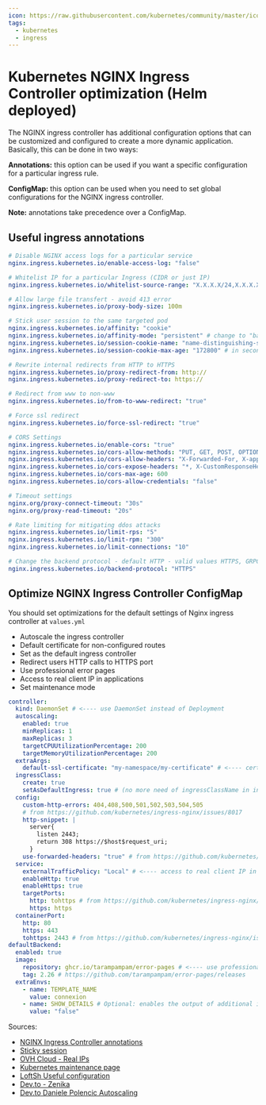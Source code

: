 ```yaml
---
icon: https://raw.githubusercontent.com/kubernetes/community/master/icons/svg/resources/labeled/ing.svg
tags:
  - kubernetes
  - ingress
---
```

# Kubernetes NGINX Ingress Controller optimization (Helm deployed)

The NGINX ingress controller has additional configuration options that can be customized and configured to create a more dynamic application. Basically, this can be done in two ways:

**Annotations:** this option can be used if you want a specific configuration for a particular ingress rule.

**ConfigMap:** this option can be used when you need to set global configurations for the NGINX ingress controller.

**Note:** annotations take precedence over a ConfigMap.

## Useful ingress annotations

```yaml
# Disable NGINX access logs for a particular service
nginx.ingress.kubernetes.io/enable-access-log: "false"

# Whitelist IP for a particular Ingress (CIDR or just IP)
nginx.ingress.kubernetes.io/whitelist-source-range: "X.X.X.X/24,X.X.X.X"

# Allow large file transfert - avoid 413 error
nginx.ingress.kubernetes.io/proxy-body-size: 100m

# Stick user session to the same targeted pod 
nginx.ingress.kubernetes.io/affinity: "cookie"
nginx.ingress.kubernetes.io/affinity-mode: "persistent" # change to "balanced" (default) to redistribute some sessions when scaling pods
nginx.ingress.kubernetes.io/session-cookie-name: "name-distinguishing-services"
nginx.ingress.kubernetes.io/session-cookie-max-age: "172800" # in seconds, equivalent to 48h

# Rewrite internal redirects from HTTP to HTTPS
nginx.ingress.kubernetes.io/proxy-redirect-from: http://
nginx.ingress.kubernetes.io/proxy-redirect-to: https://

# Redirect from www to non-www 
nginx.ingress.kubernetes.io/from-to-www-redirect: "true"

# Force ssl redirect
nginx.ingress.kubernetes.io/force-ssl-redirect: "true"

# CORS Settings
nginx.ingress.kubernetes.io/enable-cors: "true"
nginx.ingress.kubernetes.io/cors-allow-methods: "PUT, GET, POST, OPTIONS"
nginx.ingress.kubernetes.io/cors-allow-headers: "X-Forwarded-For, X-app123-XPTO"
nginx.ingress.kubernetes.io/cors-expose-headers: "*, X-CustomResponseHeader"
nginx.ingress.kubernetes.io/cors-max-age: 600
nginx.ingress.kubernetes.io/cors-allow-credentials: "false"

# Timeout settings
nginx.org/proxy-connect-timeout: "30s"
nginx.org/proxy-read-timeout: "20s"

# Rate limiting for mitigating ddos attacks
nginx.ingress.kubernetes.io/limit-rps: "5"
nginx.ingress.kubernetes.io/limit-rpm: "300"
nginx.ingress.kubernetes.io/limit-connections: "10"

# Change the backend protocol - default HTTP - valid values HTTPS, GRPC, GRPCS, AJP, and FCGI.
nginx.ingress.kubernetes.io/backend-protocol: "HTTPS"
```

## Optimize NGINX Ingress Controller ConfigMap

You should set optimizations for the default settings of Nginx ingress controller at `values.yml`

* Autoscale the ingress controller
* Default certificate for non-configured routes
* Set as the default ingress controller
* Redirect users HTTP calls to HTTPS port
* Use professional error pages
* Access to real client IP in applications
* Set maintenance mode

```yaml
controller:
  kind: DaemonSet # <---- use DaemonSet instead of Deployment
  autoscaling:
    enabled: true
    minReplicas: 1
    maxReplicas: 3
    targetCPUUtilizationPercentage: 200
    targetMemoryUtilizationPercentage: 200
  extraArgs:
    default-ssl-certificate: "my-namespace/my-certificate" # <---- certificate, for non-configured routes
  ingressClass:
    create: true
    setAsDefaultIngress: true # (no more need of ingressClassName in ingress.yaml)
  config:
    custom-http-errors: 404,408,500,501,502,503,504,505
    # from https://github.com/kubernetes/ingress-nginx/issues/8017
    http-snippet: |
      server{
        listen 2443;
        return 308 https://$host$request_uri;
      }
    use-forwarded-headers: "true" # from https://github.com/kubernetes/ingress-nginx/issues/1957
  service:
    externalTrafficPolicy: "Local" # <---- access to real client IP in applications
    enableHttp: true
    enableHttps: true
    targetPorts:
      http: tohttps # from https://github.com/kubernetes/ingress-nginx/issues/8017
      https: https
  containerPort:
    http: 80
    https: 443
    tohttps: 2443 # from https://github.com/kubernetes/ingress-nginx/issues/8017
defaultBackend:
  enabled: true
  image:
    repository: ghcr.io/tarampampam/error-pages # <---- use professional error pages
    tag: 2.26 # https://github.com/tarampampam/error-pages/releases
  extraEnvs:
    - name: TEMPLATE_NAME
      value: connexion
    - name: SHOW_DETAILS # Optional: enables the output of additional information on error pages
      value: "false"
```

Sources: 
* [NGINX Ingress Controller annotations](https://kubernetes.github.io/ingress-nginx/user-guide/nginx-configuration/annotations/)
* [Sticky session](https://kubernetes.github.io/ingress-nginx/examples/affinity/cookie/)
* [OVH Cloud - Real IPs](https://help.ovhcloud.com/csm/en-public-cloud-kubernetes-getting-source-ip-behind-loadbalancer?id=kb_article_view&sysparm_article=KB0049765)
* [Kubernetes maintenance page](https://devopsdirective.com/posts/2022/10/kubernetes-maintenance-page/)
* [LoftSh Useful configuration](https://loft.sh/blog/kubernetes-nginx-ingress-10-useful-configuration-options/)
* [Dev.to - Zenika](https://dev.to/zenika/kubernetes-nginx-ingress-controller-10-complementary-configurations-for-web-applications-ken)
* [Dev.to Daniele Polencic Autoscaling](https://dev.to/danielepolencic/autoscaling-ingress-controllers-in-kubernetes-1kgn)